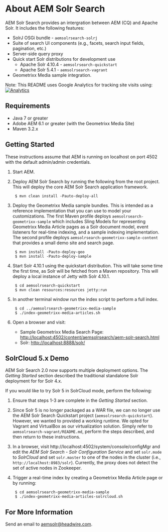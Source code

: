About AEM Solr Search
=====================

AEM Solr Search provides an intergration between AEM (CQ) and Apache Solr. It includes the following features:

* SolrJ OSGi bundle - `aemsolrsearch-solrj`
* Suite of search UI components (e.g., facets, search input fields, pagination, etc.)
* Server-side query proxy
* Quick start Solr distributions for development use
    * Apache Solr 4.10.4 - `aemsolrsearch-quickstart`
    * Apache Solr 5.4.1 - `aemsolrsearch-vagrant`
* Geometrixx Media sample integration.

Note: This README uses Google Analytics for tracking site visits using: [![Analytics](https://ga-beacon.appspot.com/UA-72395016-2/headwirecom/aem-solr-search/readme)](https://github.com/igrigorik/ga-beacon)


Requirements
------------

* Java 7 or greater
* Adobe AEM 6.1 or greater (with the Geometrixx Media Site)
* Maven 3.2.x


Getting Started
---------------

These instructions assume that AEM is running on localhost on port 4502 with the default admin/admin credentials.

1. Start AEM.

2. Deploy AEM Solr Search by running the following from the root project. This will deploy the core AEM Solr Search application framework.

        $ mvn clean install -Pauto-deploy-all
        
3. Deploy the Geometrixx Media sample bundles. This is intended as a reference implementation that you can use to model your customizations.
   The first Maven profile deploys `aemsolrsearch-geometrixx-sample` which includes Sling Models for representing Geometrixx Media
   Article pages as a Solr document model, event listeners for real-time indexing, and a sample indexing implementation. The second
   profile deploys `aemsolrsearch-geometrixx-sample-content` that provides a small demo site and search page.

        $ mvn install -Pauto-deploy-geo
        $ mvn install -Pauto-deploy-sample

4. Start Solr 4.10.1 using the quickstart distribution. This will take some time the first time, as Solr will be fetched from a Maven repository.
   This will deploy a local instance of Jetty with Solr 4.10.1.

        $ cd aemsolrsearch-quickstart
        $ mvn clean resources:resources jetty:run
    
5. In another terminal window run the index script to perform a full index.

        $ cd ../aemsolrsearch-geometrixx-media-sample
        $ ./index-geometrixx-media-articles.sh

6. Open a browser and visit:
    * Sample Geometrixx Media Search Page: [http://localhost:4502/content/aemsolrsearch/aem-solr-search.html](http://localhost:4502/content/aemsolrsearch/aem-solr-search.html)
    * Solr: [http://localhost:8888/solr/](http://localhost:8888/solr/)


SolrCloud 5.x Demo
------------------

AEM Solr Search 2.0 now supports multiple deployment options. The _Getting Started_ section described the traditional standalone Solr deployment for for Solr 4.x.

If you would like to try Solr 5 in SolrCloud mode, perform the following:

1. Ensure that steps 1-3 are complete in the _Getting Started_ section.

2. Since Solr 5 is no longer packaged as a WAR file, we can no longer use the AEM Solr Search Quickstart project (`aemsolrsearch-quickstart`). 
   However, we wanted to provided a working runtime. We opted for Vagrant and VirtualBox as our virtualization solution. Simply refer to
   `aemsolrsearch-vagrant/README.md`, perform the steps described, and then return to these instructions.
   
3. In a browser, visit http://localhost:4502/system/console/configMgr and edit the _AEM Solr Search - Solr Configuration Service_ and set 
   `solr.mode` to _SolrCloud_ and set `solr.master` to one of the nodes in the cluster (i.e., `http://localhost:8983/solr`). 
   Currently, the proxy does not detect the set of active nodes in Zookeeper.
   
4. Trigger a real-time index by creating a Geometrixx Media Article page or by running:

        $ cd aemsolrsearch-geometrixx-media-sample
        $ ./index-geometrixx-media-articles-solrcloud.sh

For More Information
--------------------

Send an email to <aemsolr@headwire.com>.
